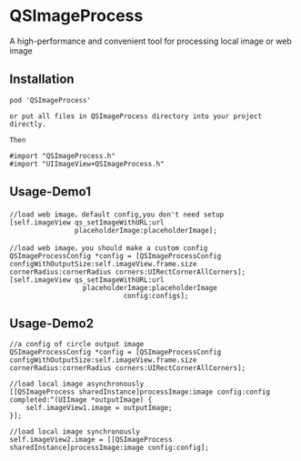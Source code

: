 # QSImageProcess
A high-performance and convenient tool for processing local image or web image 


<h2>Installation</h2>

	pod 'QSImageProcess'
	
	or put all files in QSImageProcess directory into your project directly.
	
	Then 
	
	#import "QSImageProcess.h"
	#import "UIImageView+QSImageProcess.h"
	
<h2>Usage-Demo1</h2>
	

    //load web image，default config,you don't need setup
    [self.imageView qs_setImageWithURL:url
                    placeholderImage:placeholderImage];

    //load web image，you should make a custom config
    QSImageProcessConfig *config = [QSImageProcessConfig configWithOutputSize:self.imageView.frame.size cornerRadius:cornerRadius corners:UIRectCornerAllCorners];
    [self.imageView qs_setImageWithURL:url
                      placeholderImage:placeholderImage
                                config:configs];

  

<h2>Usage-Demo2</h2>

    //a config of circle output image  
    QSImageProcessConfig *config = [QSImageProcessConfig configWithOutputSize:self.imageView.frame.size cornerRadius:cornerRadius corners:UIRectCornerAllCorners];
    
    //load local image asynchronously
    [[QSImageProcess sharedInstance]processImage:image config:config completed:^(UIImage *outputImage) {
        self.imageView1.image = outputImage;
    }];

    //load local image synchronously
    self.imageView2.image = [[QSImageProcess sharedInstance]processImage:image config:config];